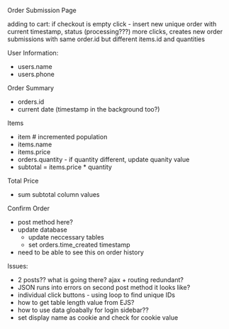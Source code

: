 Order Submission Page

adding to cart: 
if checkout is empty
click - insert new unique order with current timestamp, status (processing???)
more clicks, creates new order submissions with same order.id but different items.id and quantities

User Information:
- users.name
- users.phone

Order Summary
- orders.id
- current date (timestamp in the background too?)

Items
- item # incremented population
- items.name
- items.price
- orders.quantity - if quantity different, update quanity value
- subtotal = items.price * quantity

Total Price
- sum subtotal column values

Confirm Order
- post method here?
- update database
  - update neccessary tables
  - set orders.time_created timestamp 
- need to be able to see this on order history


Issues:
- 2 posts?? what is going there? ajax + routing redundant? 
- JSON runs into errors on second post method it looks like? 
- individual click buttons - using loop to find unique IDs
- how to get table length value from EJS? 
- how to use data gloabally for login sidebar?? 
 - set display name as cookie and check for cookie value
